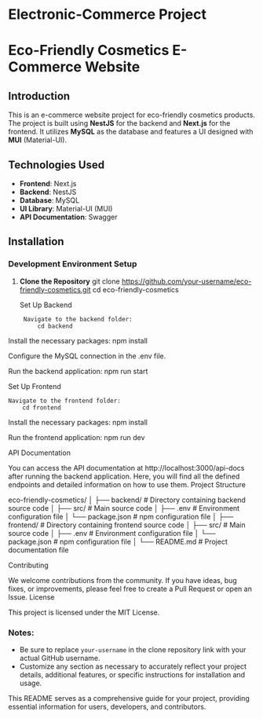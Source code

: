 # Electronic-Commerce Project
# Eco-Friendly Cosmetics E-Commerce Website

## Introduction

This is an e-commerce website project for eco-friendly cosmetics products. The project is built using **NestJS** for the backend and **Next.js** for the frontend. It utilizes **MySQL** as the database and features a UI designed with **MUI** (Material-UI).

## Technologies Used

- **Frontend**: Next.js
- **Backend**: NestJS
- **Database**: MySQL
- **UI Library**: Material-UI (MUI)
- **API Documentation**: Swagger

## Installation

### Development Environment Setup

1. **Clone the Repository**
   git clone https://github.com/your-username/eco-friendly-cosmetics.git
   cd eco-friendly-cosmetics

    Set Up Backend

        Navigate to the backend folder:
            cd backend

Install the necessary packages:
        npm install

Configure the MySQL connection in the .env file.

Run the backend application:
        npm run start

Set Up Frontend

    Navigate to the frontend folder:
        cd frontend

Install the necessary packages:
        npm install

Run the frontend application:
        npm run dev

API Documentation

You can access the API documentation at http://localhost:3000/api-docs after running the backend application. Here, you will find all the defined endpoints and detailed information on how to use them.
Project Structure

eco-friendly-cosmetics/
│
├── backend/              # Directory containing backend source code
│   ├── src/              # Main source code
│   ├── .env              # Environment configuration file
│   └── package.json      # npm configuration file
│
├── frontend/             # Directory containing frontend source code
│   ├── src/              # Main source code
│   ├── .env              # Environment configuration file
│   └── package.json      # npm configuration file
│
└── README.md             # Project documentation file

Contributing

We welcome contributions from the community. If you have ideas, bug fixes, or improvements, please feel free to create a Pull Request or open an Issue.
License

This project is licensed under the MIT License.

### Notes:
- Be sure to replace `your-username` in the clone repository link with your actual GitHub username.
- Customize any section as necessary to accurately reflect your project details, additional features, or specific instructions for installation and usage.

This README serves as a comprehensive guide for your project, providing essential information for users, developers, and contributors.

